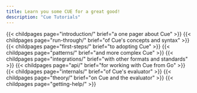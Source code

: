 ```yaml
---
title: Learn you some CUE for a great good!
description: "Cue Tutorials"
---
```


{{< childpages page="introduction/" brief="a one pager about Cue" >}}
{{< childpages page="run-through/" brief="of Cue's concepts and syntax" >}}
{{< childpages page="first-steps/" brief="to adopting Cue" >}}
{{< childpages page="patterns/" brief="and more complex Cue" >}}
{{< childpages page="integrations/" brief="with other formats and standards" >}}
{{< childpages page="api/" brief="for working with Cue from Go" >}}
{{< childpages page="internals/" brief="of Cue's evaluator" >}}
{{< childpages page="theory/" brief="on Cue and the evaluator" >}}
{{< childpages page="getting-help/" >}}

